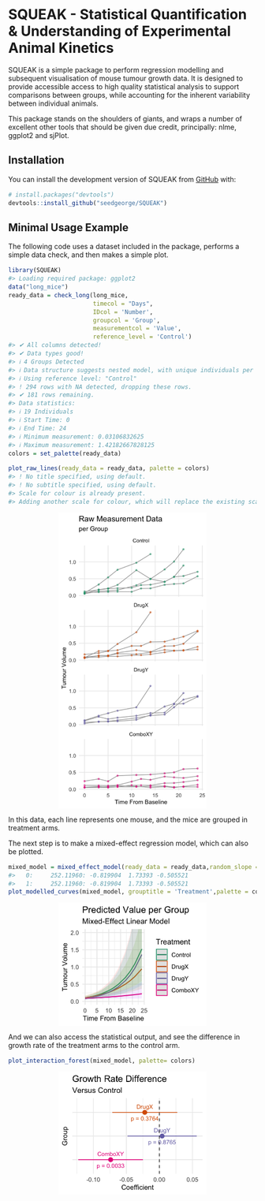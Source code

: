 
<!-- README.md is generated from README.Rmd. Please edit that file -->

# SQUEAK - Statistical Quantification & Understanding of Experimental Animal Kinetics

SQUEAK is a simple package to perform regression modelling and
subsequent visualisation of mouse tumour growth data. It is designed to
provide accessible access to high quality statistical analysis to
support comparisons between groups, while accounting for the inherent
variability between individual animals.

This package stands on the shoulders of giants, and wraps a number of
excellent other tools that should be given due credit, principally:
nlme, ggplot2 and sjPlot.

## Installation

You can install the development version of SQUEAK from
[GitHub](https://github.com/) with:

``` r
# install.packages("devtools")
devtools::install_github("seedgeorge/SQUEAK")
```

## Minimal Usage Example

The following code uses a dataset included in the package, performs a
simple data check, and then makes a simple plot.

``` r
library(SQUEAK)
#> Loading required package: ggplot2
data("long_mice")
ready_data = check_long(long_mice,
                        timecol = "Days",
                        IDcol = 'Number',
                        groupcol = 'Group',
                        measurementcol = 'Value',
                        reference_level = 'Control')
#> ✔ All columns detected!
#> ✔ Data types good!
#> ℹ 4 Groups Detected
#> ℹ Data structure suggests nested model, with unique individuals per group.
#> ℹ Using reference level: "Control"
#> ! 294 rows with NA detected, dropping these rows.
#> ✔ 181 rows remaining.
#> Data statistics:
#> ℹ 19 Individuals
#> ℹ Start Time: 0
#> ℹ End Time: 24
#> ℹ Minimum measurement: 0.03106832625
#> ℹ Maximum measurement: 1.42182667828125
colors = set_palette(ready_data)
```

``` r
plot_raw_lines(ready_data = ready_data, palette = colors) 
#> ! No title specified, using default.
#> ! No subtitle specified, using default.
#> Scale for colour is already present.
#> Adding another scale for colour, which will replace the existing scale.
```

<img src="man/figures/README-plot_lines-1.png" width="300" style="display: block; margin: auto;" />

In this data, each line represents one mouse, and the mice are grouped
in treatment arms.

The next step is to make a mixed-effect regression model, which can also
be plotted.

``` r
mixed_model = mixed_effect_model(ready_data = ready_data,random_slope = T,random_intercept = T)
#>   0:     252.11960: -0.819904  1.73393 -0.505521
#>   1:     252.11960: -0.819904  1.73393 -0.505521
plot_modelled_curves(mixed_model, grouptitle = 'Treatment',palette = colors)
```

<img src="man/figures/README-plot_model-1.png" width="300" style="display: block; margin: auto;" />

And we can also access the statistical output, and see the difference in
growth rate of the treatment arms to the control arm.

``` r
plot_interaction_forest(mixed_model, palette= colors)
```

<img src="man/figures/README-plot_forest-1.png" width="300" style="display: block; margin: auto;" />
